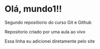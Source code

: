 # Olá, mundo1!!
 Segundo repositiorio do curso Git e Github
 
 Repositorio criado por uma aula ao vivo
 
 Essa linha eu adicionei diretamente pelo site 
